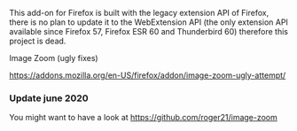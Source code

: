 
This add-on for Firefox is built with the legacy extension API of Firefox, there is no plan to update it to the WebExtension API (the only extension API available since Firefox 57, Firefox ESR 60 and Thunderbird 60) therefore this project is dead.

Image Zoom (ugly fixes)

https://addons.mozilla.org/en-US/firefox/addon/image-zoom-ugly-attempt/

### Update june 2020

You might want to have a look at https://github.com/roger21/image-zoom
